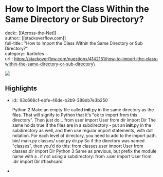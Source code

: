 # How to Import the Class Within the Same Directory or Sub Directory?

deck:: [[Across-the-Net]]\
author:: [[stackoverflow.com]]\
full-title:: "How to Import the Class Within the Same Directory or Sub Directory?"\
category:: #articles\
url:: https://stackoverflow.com/questions/4142151/how-to-import-the-class-within-the-same-directory-or-sub-directory\

![](https://readwise-assets.s3.amazonaws.com/static/images/article1.be68295a7e40.png)
## Highlights
- id:: 63c669cf-ebfe-46de-b2b9-388db7e3b250
  
  Python 2
     Make an empty file called __init__.py in the same directory as the files. That will signify to Python that it's "ok to import from this directory".
     Then just do...
     from user import User
     from dir import Dir
     The same holds true if the files are in a subdirectory - put an __init__.py in the subdirectory as well, and then use regular import statements, with dot notation. For each level of directory, you need to add to the import path. 
     bin/
     main.py
     classes/
     user.py
     dir.py
     So if the directory was named "classes", then you'd do this:
     from classes.user import User
     from classes.dir import Dir
     Python 3
     Same as previous, but prefix the module name with a . if not using a subdirectory:
     from .user import User
     from .dir import Dir #flashcard
-